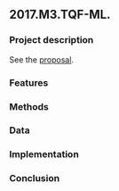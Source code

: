 ## 2017.M3.TQF-ML.


### Project description

See the [proposal](./Proposal.md). 


### Features 



### Methods



### Data



### Implementation


### Conclusion

